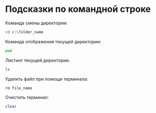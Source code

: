 # Подсказки по командной строке

Команда смены директории:
```sh 
cd c:\folder_name
```

Команда отображения текущей директории:
```sh 
pwd
```

Листинг текущей директории:
```sh 
ls 
```

Удалить файл при помощи терминала:
```sh 
rm file_name
```

Очистить терминал:
```sh 
clear
```



